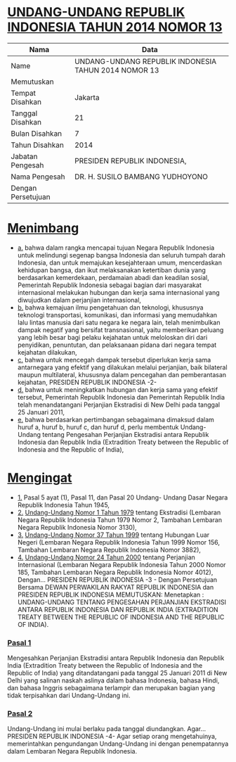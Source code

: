 # [UNDANG-UNDANG REPUBLIK INDONESIA TAHUN 2014 NOMOR 13](http://example.org/legal/document/uu/2014/13)

| Nama | Data |
| ------ | ----- |
|Name|UNDANG-UNDANG REPUBLIK INDONESIA TAHUN 2014 NOMOR 13|
|Memutuskan||
|Tempat Disahkan|Jakarta|
|Tanggal Disahkan|21|
|Bulan Disahkan|7|
|Tahun Disahkan|2014|
|Jabatan Pengesah|PRESIDEN REPUBLIK INDONESIA,|
|Nama Pengesah|DR. H. SUSILO BAMBANG YUDHOYONO|
|Dengan Persetujuan||
# [Menimbang](http://example.org/legal/document/uu/2014/13/menimbang)

* [a.](http://example.org/legal/document/uu/2014/13/menimbang/point/a) bahwa dalam rangka mencapai tujuan Negara Republik Indonesia untuk melindungi segenap bangsa Indonesia dan seluruh tumpah darah Indonesia, dan untuk memajukan kesejahteraan umum, mencerdaskan kehidupan bangsa, dan ikut melaksanakan ketertiban dunia yang berdasarkan kemerdekaan, perdamaian abadi dan keadilan sosial, Pemerintah Republik Indonesia sebagai bagian dari masyarakat internasional melakukan hubungan dan kerja sama internasional yang diwujudkan dalam perjanjian internasional,
* [b.](http://example.org/legal/document/uu/2014/13/menimbang/point/b) bahwa kemajuan ilmu pengetahuan dan teknologi, khususnya teknologi transportasi, komunikasi, dan informasi yang memudahkan lalu lintas manusia dari satu negara ke negara lain, telah menimbulkan dampak negatif yang bersifat transnasional, yaitu memberikan peluang yang lebih besar bagi pelaku kejahatan untuk meloloskan diri dari penyidikan, penuntutan, dan pelaksanaan pidana dari negara tempat kejahatan dilakukan,
* [c.](http://example.org/legal/document/uu/2014/13/menimbang/point/c) bahwa untuk mencegah dampak tersebut diperlukan kerja sama antarnegara yang efektif yang dilakukan melalui perjanjian, baik bilateral maupun multilateral, khususnya dalam pencegahan dan pemberantasan kejahatan, PRESIDEN REPUBLIK INDONESIA -2-
* [d.](http://example.org/legal/document/uu/2014/13/menimbang/point/d) bahwa untuk meningkatkan hubungan dan kerja sama yang efektif tersebut, Pemerintah Republik Indonesia dan Pemerintah Republik India telah menandatangani Perjanjian Ekstradisi di New Delhi pada tanggal 25 Januari 2011,
* [e.](http://example.org/legal/document/uu/2014/13/menimbang/point/e) bahwa berdasarkan pertimbangan sebagaimana dimaksud dalam huruf a, huruf b, huruf c, dan huruf d, perlu membentuk Undang-Undang tentang Pengesahan Perjanjian Ekstradisi antara Republik Indonesia dan Republik India (Extradition Treaty between the Republic of Indonesia and the Republic of India),
# [Mengingat](http://example.org/legal/document/uu/2014/13/mengingat)

* [1.](http://example.org/legal/document/uu/2014/13/mengingat/point/0001) Pasal 5 ayat (1), Pasal 11, dan Pasal 20 Undang- Undang Dasar Negara Republik Indonesia Tahun 1945,
* [2.](http://example.org/legal/document/uu/2014/13/mengingat/point/0002) [Undang-Undang Nomor 1 Tahun 1979](http://example.org/legal/document/uu/1979/1) tentang Ekstradisi (Lembaran Negara Republik Indonesia Tahun 1979 Nomor 2, Tambahan Lembaran Negara Republik Indonesia Nomor 3130),
* [3.](http://example.org/legal/document/uu/2014/13/mengingat/point/0003) [Undang-Undang Nomor 37 Tahun 1999](http://example.org/legal/document/uu/1999/37) tentang Hubungan Luar Negeri (Lembaran Negara Republik Indonesia Tahun 1999 Nomor 156, Tambahan Lembaran Negara Republik Indonesia Nomor 3882),
* [4.](http://example.org/legal/document/uu/2014/13/mengingat/point/0004) [Undang-Undang Nomor 24 Tahun 2000](http://example.org/legal/document/uu/2000/24) tentang Perjanjian Internasional (Lembaran Negara Republik Indonesia Tahun 2000 Nomor 185, Tambahan Lembaran Negara Republik Indonesia Nomor 4012), Dengan... PRESIDEN REPUBLIK INDONESIA -3 - Dengan Persetujuan Bersama DEWAN PERWAKILAN RAKYAT REPUBLIK INDONESIA dan PRESIDEN REPUBLIK INDONESIA MEMUTUSKAN: Menetapkan : UNDANG-UNDANG TENTANG PENGESAHAN PERJANJIAN EKSTRADISI ANTARA REPUBLIK INDONESIA DAN REPUBLIK INDIA (EXTRADITION TREATY BETWEEN THE REPUBLIC OF INDONESIA AND THE REPUBLIC OF INDIA).

### [Pasal 1](http://example.org/legal/document/uu/2014/13/pasal/0001)
Mengesahkan Perjanjian Ekstradisi antara Republik Indonesia dan Republik India (Extradition Treaty between the Republic of Indonesia and the Republic of India) yang ditandatangani pada tanggal 25 Januari 2011 di New Delhi yang salinan naskah aslinya dalam bahasa Indonesia, bahasa Hindi, dan bahasa Inggris sebagaimana terlampir dan merupakan bagian yang tidak terpisahkan dari Undang-Undang ini.


### [Pasal 2](http://example.org/legal/document/uu/2014/13/pasal/0002)
Undang-Undang ini mulai berlaku pada tanggal diundangkan. Agar... PRESIDEN REPUBLIK INDONESIA -4- Agar setiap orang mengetahuinya, memerintahkan pengundangan Undang-Undang ini dengan penempatannya dalam Lembaran Negara Republik Indonesia.

